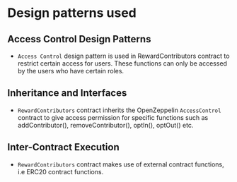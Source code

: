 # Design patterns used

## Access Control Design Patterns

- `Access Control` design pattern is used in RewardContributors contract to restrict certain access for users. These functions can only be accessed by the users who have certain roles.

## Inheritance and Interfaces

- `RewardContributors` contract inherits the OpenZeppelin `AccessControl` contract to give access permission for specific functions such as addContributor(), removeContributor(), optIn(), optOut() etc.

## Inter-Contract Execution 

- `RewardContributors` contract makes use of external contract functions, i.e ERC20 contract functions.


